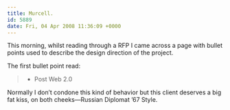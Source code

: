 ```yaml
---
title: Murcell.
id: 5889
date: Fri, 04 Apr 2008 11:36:09 +0000
---
```


This morning, whilst reading through a <span class="caps">RFP</span> I came across a page with bullet points used to describe the design direction of the project.  

The first bullet point read:

> - Post Web 2.0

Normally I don’t condone this kind of behavior but this client deserves a big fat kiss, on both cheeks—Russian Diplomat ’67 Style.





